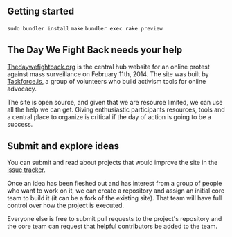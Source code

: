 ## Getting started

`sudo bundler install`
`make`
`bundler exec rake preview`


## The Day We Fight Back needs your help

[Thedaywefightback.org](https://thedaywefightback.org) is the central hub website for an online protest against mass surveillance on February 11th, 2014. The site was built by [Taskforce.is](http://taskforce.is), a group of volunteers who build activism tools for online advocacy.

The site is open source, and given that we are resource limited, we can use all the help we can get. Giving enthusiastic participants resources, tools and a central place to organize is critical if the day of action is going to be a success.

## Submit and explore ideas

You can submit and read about projects that would improve the site in the [issue tracker](https://github.com/tfrce/thedaywefightback/issues?state=open).

Once an idea has been fleshed out and has interest from a group of people who want to work on it, we can create a repository and assign an initial core team to build it (it can be a fork of the existing site). That team will have full control over how the project is executed.

Everyone else is free to submit pull requests to the project's repository and the core team can request that helpful contributors be added to the team.
